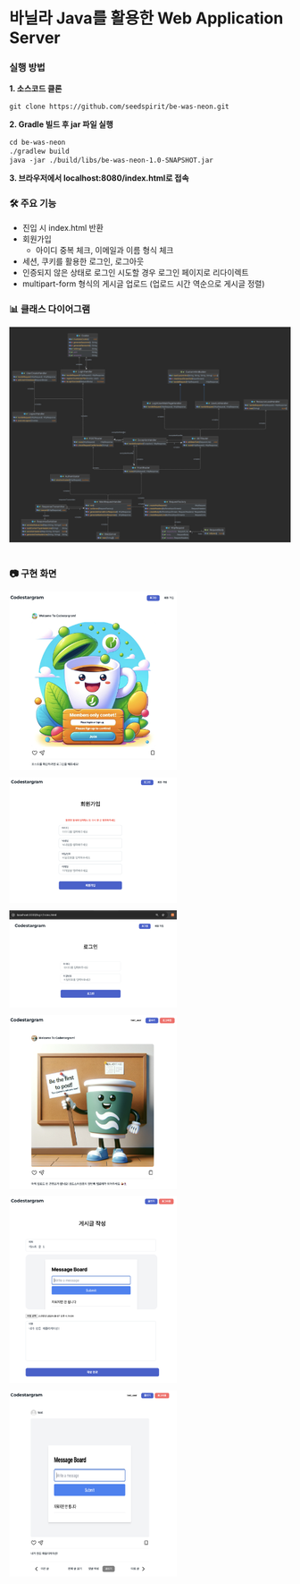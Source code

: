 # 바닐라 Java를 활용한 Web Application Server

### 실행 방법

**1. 소스코드 클론**
```shell
git clone https://github.com/seedspirit/be-was-neon.git
```

**2. Gradle 빌드 후 jar 파일 실행**
```shell
cd be-was-neon
./gradlew build
java -jar ./build/libs/be-was-neon-1.0-SNAPSHOT.jar
```

**3. 브라우저에서 localhost:8080/index.html로 접속**



### 🛠️ 주요 기능
- 진입 시 index.html 반환
- 회원가입
  - 아이디 중복 체크, 이메일과 이름 형식 체크
- 세션, 쿠키를 활용한 로그인, 로그아웃
- 인증되지 않은 상태로 로그인 시도할 경우 로그인 페이지로 리다이렉트
- multipart-form 형식의 게시글 업로드 (업로드 시간 역순으로 게시글 정렬)


### 📊 클래스 다이어그램
<div align=center>
<img src="./class-diagram.png" width="800"/>
</div>

<br>

### 📷 구현 화면

<div class="display: flex; flex-direction: column; align-items: center;">
   <img src="./랜딩페이지.png" width="300" style="margin-bottom: 10px;"/>
    <img src="./회원가입_페이지.png" width="300" style="margin-bottom: 10px;"/>
    <img src="./로그인_페이지.png" width="300" style="margin-bottom: 10px;"/>
    <img src="./게시판_글이_없을때.png" width="300" style="margin-bottom: 10px;"/>
    <img src="./글_작성_페이지.png" width="300" style="margin-bottom: 10px;"/>
    <img src="./게시글_작성_후_메인페이지.png" width="300" style="margin-bottom: 10px;"/>
</div>


